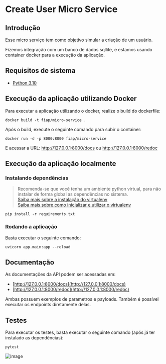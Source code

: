 # Create User Micro Service

## Introdução

Esse micro serviço tem como objetivo simular a criação de um usuário.

Fizemos integração com um banco de dados sqllite, e estamos usando container docker para a execução da aplicação.

## Requisitos de sistema

* [Python 3.10](https://www.python.org/)

## Execução da aplicação utilizando Docker

Para executar a aplicação utilizando o docker, realize o build do dockerfile:

```shell
docker build -t fiap/micro-service . 
```

Após o build, execute o seguinte comando para subir o container:

```shell
docker run -d -p 8000:8000 fiap/micro-service
```

E acessar a URL: http://127.0.0.1:8000/docs ou http://127.0.0.1:8000/redoc

## Execução da aplicação localmente

### Instalando dependências
> Recomenda-se que você tenha um ambiente python virtual, para não instalar de forma global as dependências no sistema. <br />
> [Saiba mais sobre a instalação do virtualenv](https://virtualenv.pypa.io/en/latest/installation.html) <br />
> [Saiba mais sobre como inicializar e utilizar o virtualenv](https://virtualenv.pypa.io/en/latest/user_guide.html)
```shell
pip install -r requirements.txt
```

### Rodando a aplicação

Basta executar o seguinte comando:

```shell
uvicorn app.main:app --reload
```

## Documentação

As documentações da API podem ser acessadas em:
* [http://127.0.0.1:8000/docs](http://127.0.0.1:8000/docs)
* [http://127.0.0.1:8000/redoc](http://127.0.0.1:8000/redoc)

Ambas possuem exemplos de parametros e payloads. Também é possível executar os endpoints diretamente delas.

## Testes

Para executar os testes, basta executar o seguinte comando (após já ter instalado as dependências):

```shell
pytest
```

![image](https://github.com/vifelisberto/FIAP-SED-Micro-Service/assets/16558683/aa75c411-cb8a-405a-a82b-2305da5115e0)

